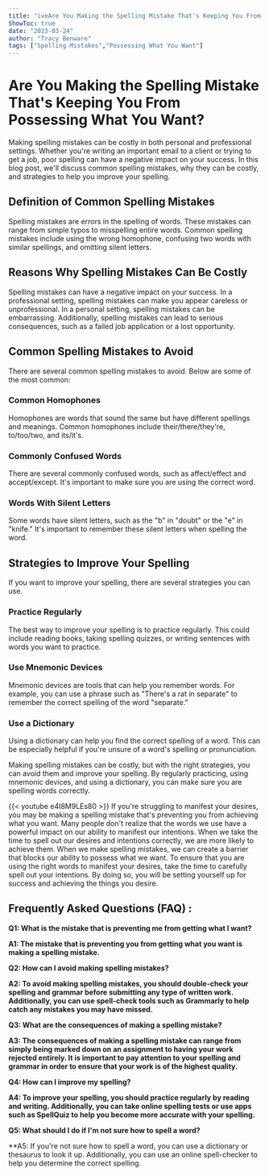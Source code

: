 ```yaml
---
title: "iveAre You Making the Spelling Mistake That's Keeping You From Possessing What You Want?"
ShowToc: true 
date: "2023-03-24"
author: "Tracy Benware" 
tags: ["Spelling Mistakes","Possessing What You Want"]
---
```

# Are You Making the Spelling Mistake That's Keeping You From Possessing What You Want?

Making spelling mistakes can be costly in both personal and professional settings. Whether you're writing an important email to a client or trying to get a job, poor spelling can have a negative impact on your success. In this blog post, we'll discuss common spelling mistakes, why they can be costly, and strategies to help you improve your spelling. 

## Definition of Common Spelling Mistakes

Spelling mistakes are errors in the spelling of words. These mistakes can range from simple typos to misspelling entire words. Common spelling mistakes include using the wrong homophone, confusing two words with similar spellings, and omitting silent letters. 

## Reasons Why Spelling Mistakes Can Be Costly

Spelling mistakes can have a negative impact on your success. In a professional setting, spelling mistakes can make you appear careless or unprofessional. In a personal setting, spelling mistakes can be embarrassing. Additionally, spelling mistakes can lead to serious consequences, such as a failed job application or a lost opportunity. 

## Common Spelling Mistakes to Avoid

There are several common spelling mistakes to avoid. Below are some of the most common:

### Common Homophones

Homophones are words that sound the same but have different spellings and meanings. Common homophones include their/there/they're, to/too/two, and its/it's. 

### Commonly Confused Words

There are several commonly confused words, such as affect/effect and accept/except. It's important to make sure you are using the correct word. 

### Words With Silent Letters

Some words have silent letters, such as the "b" in "doubt" or the "e" in "knife." It's important to remember these silent letters when spelling the word. 

## Strategies to Improve Your Spelling

If you want to improve your spelling, there are several strategies you can use. 

### Practice Regularly

The best way to improve your spelling is to practice regularly. This could include reading books, taking spelling quizzes, or writing sentences with words you want to practice. 

### Use Mnemonic Devices

Mnemonic devices are tools that can help you remember words. For example, you can use a phrase such as "There's a rat in separate" to remember the correct spelling of the word "separate." 

### Use a Dictionary

Using a dictionary can help you find the correct spelling of a word. This can be especially helpful if you're unsure of a word's spelling or pronunciation. 

Making spelling mistakes can be costly, but with the right strategies, you can avoid them and improve your spelling. By regularly practicing, using mnemonic devices, and using a dictionary, you can make sure you are spelling words correctly.

{{< youtube e4I8M9LEs80 >}} 
If you're struggling to manifest your desires, you may be making a spelling mistake that's preventing you from achieving what you want. Many people don't realize that the words we use have a powerful impact on our ability to manifest our intentions. When we take the time to spell out our desires and intentions correctly, we are more likely to achieve them. When we make spelling mistakes, we can create a barrier that blocks our ability to possess what we want. To ensure that you are using the right words to manifest your desires, take the time to carefully spell out your intentions. By doing so, you will be setting yourself up for success and achieving the things you desire.

## Frequently Asked Questions (FAQ) :
**Q1: What is the mistake that is preventing me from getting what I want?**

**A1: The mistake that is preventing you from getting what you want is making a spelling mistake.**

**Q2: How can I avoid making spelling mistakes?**

**A2: To avoid making spelling mistakes, you should double-check your spelling and grammar before submitting any type of written work. Additionally, you can use spell-check tools such as Grammarly to help catch any mistakes you may have missed.**

**Q3: What are the consequences of making a spelling mistake?**

**A3: The consequences of making a spelling mistake can range from simply being marked down on an assignment to having your work rejected entirely. It is important to pay attention to your spelling and grammar in order to ensure that your work is of the highest quality.**

**Q4: How can I improve my spelling?**

**A4: To improve your spelling, you should practice regularly by reading and writing. Additionally, you can take online spelling tests or use apps such as SpellQuiz to help you become more accurate with your spelling.**

**Q5: What should I do if I'm not sure how to spell a word?**

**A5: If you're not sure how to spell a word, you can use a dictionary or thesaurus to look it up. Additionally, you can use an online spell-checker to help you determine the correct spelling.





